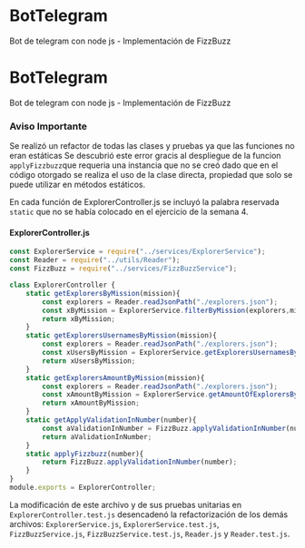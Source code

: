# BotTelegram
Bot de telegram con node js - Implementación de FizzBuzz

# BotTelegram
Bot de telegram con node js - Implementación de FizzBuzz

### Aviso Importante

Se realizó un refactor de todas las clases y pruebas ya que las funciones no eran estáticas
Se descubrió este error gracis al despliegue de la funcion `applyFizzbuzz`que requeria una instancia
que no se creó dado que en el código otorgado se realiza el uso de la clase directa, propiedad que solo se puede
utilizar en métodos estáticos.

En cada función de ExplorerController.js se incluyó la palabra reservada `static` que no se había colocado en el ejercicio
de la semana 4.

#### ExplorerController.js

```javascript
const ExplorerService = require("../services/ExplorerService");
const Reader = require("../utils/Reader");
const FizzBuzz = require("../services/FizzBuzzService");

class ExplorerController {
    static getExplorersByMission(mission){
        const explorers = Reader.readJsonPath("./explorers.json");
        const xByMission = ExplorerService.filterByMission(explorers,mission);
        return xByMission;
    }
    static getExplorersUsernamesByMission(mission){
        const explorers = Reader.readJsonPath("./explorers.json");
        const xUsersByMission = ExplorerService.getExplorersUsernamesByMission(explorers,mission);
        return xUsersByMission;
    }
    static getExplorersAmountByMission(mission){
        const explorers = Reader.readJsonPath("./explorers.json");
        const xAmountByMission = ExplorerService.getAmountOfExplorersByMission(explorers,mission);
        return xAmountByMission;
    }
    static getApplyValidationInNumber(number){
        const aValidationInNumber = FizzBuzz.applyValidationInNumber(number);
        return aValidationInNumber;
    }
    static applyFizzbuzz(number){
        return FizzBuzz.applyValidationInNumber(number);
    }
}
module.exports = ExplorerController;
```
La modificación de este archivo y de sus pruebas unitarias en `ExplorerController.test.js` desencadenó la refactorización
de los demás archivos: `ExplorerService.js`, `ExplorerService.test.js`, `FizzBuzzService.js`, `FizzBuzzService.test.js`, `Reader.js`
y `Reader.test.js`.
